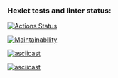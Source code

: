 ### Hexlet tests and linter status:
[![Actions Status](https://github.com/OstrovskyEvgeny/frontend-project-44/workflows/hexlet-check/badge.svg)](https://github.com/OstrovskyEvgeny/frontend-project-44/actions)

[![Maintainability](https://api.codeclimate.com/v1/badges/d3bc8f3eec6292482b69/maintainability)](https://codeclimate.com/github/OstrovskyEvgeny/frontend-project-44/maintainability)

[![asciicast](https://asciinema.org/a/9jeeck7L3YDbt6rN0Sz1uqwRu.svg)](https://asciinema.org/a/9jeeck7L3YDbt6rN0Sz1uqwRu)

[![asciicast](https://asciinema.org/a/HuF5pY1sBnqmtDb1V9Dl5yyrB.svg)](https://asciinema.org/a/HuF5pY1sBnqmtDb1V9Dl5yyrB)